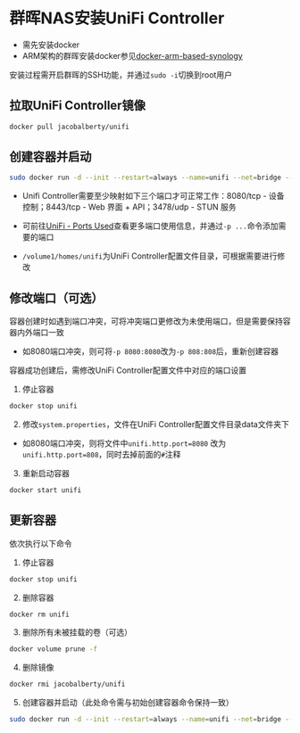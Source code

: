 # 群晖NAS安装UniFi Controller
* 需先安装docker
* ARM架构的群晖安装docker参见[docker-arm-based-synology](https://github.com/412999826/docker-arm-based-synology)

安装过程需开启群晖的SSH功能，并通过`sudo -i`切换到root用户


## 拉取UniFi Controller镜像
```bash
docker pull jacobalberty/unifi
```


## 创建容器并启动
```bash
sudo docker run -d --init --restart=always --name=unifi --net=bridge --volume=/volume1/homes/unifi:unifi -p 8080:8080 -p 8443:8443 -p 3478:3478/udp -e TZ='Asia/Shanghai' jacobalberty/unifi
```

* Unifi Controller需要至少映射如下三个端口才可正常工作：8080/tcp - 设备控制；8443/tcp - Web 界面 + API；3478/udp - STUN 服务

* 可前往[UniFi - Ports Used](https://help.ubnt.com/hc/en-us/articles/218506997)查看更多端口使用信息，并通过`-p ...`命令添加需要的端口

* `/volume1/homes/unifi`为UniFi Controller配置文件目录，可根据需要进行修改


## 修改端口（可选）
容器创建时如遇到端口冲突，可将冲突端口更修改为未使用端口，但是需要保持容器内外端口一致

* 如8080端口冲突，则可将`-p 8080:8080`改为`-p 808:808`后，重新创建容器

容器成功创建后，需修改UniFi Controller配置文件中对应的端口设置

1. 停止容器
```bash
docker stop unifi
```

2. 修改`system.properties`，文件在UniFi Controller配置文件目录data文件夹下
* 如8080端口冲突，则将文件中`unifi.http.port=8080` 改为 `unifi.http.port=808`，同时去掉前面的`#`注释

3. 重新启动容器
```bash
docker start unifi
```


## 更新容器
依次执行以下命令
1. 停止容器
```bash
docker stop unifi
```
2. 删除容器
```bash
docker rm unifi
```
3. 删除所有未被挂载的卷（可选）
```bash
docker volume prune -f
```
4. 删除镜像
```bash
docker rmi jacobalberty/unifi
```
5. 创建容器并启动（此处命令需与初始创建容器命令保持一致）
```bash
sudo docker run -d --init --restart=always --name=unifi --net=bridge --volume=/volume1/homes/unifi:unifi -p 8080:8080 -p 8443:8443 -p 3478:3478/udp -e TZ='Asia/Shanghai' jacobalberty/unifi
```
